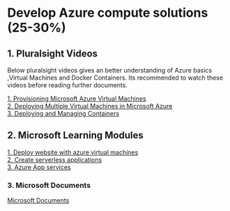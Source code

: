<h1>Develop Azure compute solutions (25-30%)</h1>

<h2>1. Pluralsight Videos</h2>
<p>Below pluralsight videos gives an better understanding of Azure basics ,Virtual Machines and Docker Containers. Its recommended to watch these videos before reading further documents.
  
<a href='https://app.pluralsight.com/library/courses/microsoft-azure-virtual-machines-provisioning/table-of-contents'>1. Provisioning Microsoft Azure Virtual Machines </a><br>
<a href='https://app.pluralsight.com/library/courses/microsoft-azure-deploying-multiple-virtual-machines/table-of-contents'>2. Deploying Multiple Virtual Machines in Microsoft Azure </a><br>
<a href='https://app.pluralsight.com/library/courses/microsoft-azure-containers-deploying-managing/table-of-contents'>3. Deploying and Managing Containers </a><br>

<h2>2. Microsoft Learning Modules</h3>
<a href='https://docs.microsoft.com/en-au/learn/paths/deploy-a-website-with-azure-virtual-machines/'>1. Deploy website with azure virtual machines</a><br>
<a href='https://docs.microsoft.com/en-au/learn/paths/create-serverless-applications/'>2. Create serverless applications</a><br>
<a href='https://docs.microsoft.com/en-au/learn/paths/deploy-a-website-with-azure-app-service/'>3. Azure App services</a><br>

<h3>3. Microsoft Documents</h3>
<a href='https://github.com/JasmineJohn91/az-204-prep/blob/master/01.Develop%20Azure%20Compute%20Solutions/MS%20Documents.md'>Microsoft Documents </a></br>
